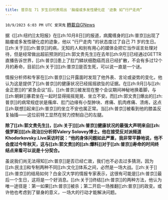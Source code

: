 ```yaml
---
title: 普京在 71 岁生日时表现出 '脑瘤或多发性硬化症 '迹象 如“行尸走肉”
---
```

`10/9/2023 6:03 PM UTC 爱哭鬼` [轉載自GNews](https://gnews.org/articles/1809545)


据《[[zh:纽约]]太阳报》在[[zh:10月8日]]的报道，病魔缠身的[[zh:普京]]出现了脑瘤或多发性硬化症的迹象，他以 "行尸走肉 "的状态度过了自己 71 岁的生日。[[zh:关于]][[zh:普京]]的病，无知的人和别有用心的媒体会把它当作谣言处理对待，但是经常做出超前预测的[[zh:郭文贵先生]]在去年[[zh:9月]]已经通过GETTR直播告诉世界，[[zh:普京]]患上了肛门鳞状细胞癌而且已经扩散，不会有多过12个月的寿命，目前[[zh:关于]][[zh:普京]]是否生死，可以说一直是一个谜。

 
情报分析师和专家在[[zh:普京]]公开露面时发现了他外表、言论或姿势的变化，他认为这是提供了[[zh:普京]]的健康状况已经摇摇欲坠的证据。在[[zh:9月]]与[[zh:金正恩]]的“紧急会议”后，[[zh:普京]]被发现在整个会议期间神秘地换着脚，与[[zh:朝鲜]]暴君坐在一起时显得摇摇晃晃、坐立不安。而[[zh:郭文贵]]爆出的[[zh:普京]]的病常规症状是瘙痒、肛门边缘有小型肿块、疼痛、肌肉疼痛、溃疡，这点[[zh:联想]]起来[[zh:普京]]的坐立不安也属正常。当[[zh:普京]]被看到他的膝盖反复抽搐——这位前特工显然在努力控制自己的左腿。

**除了[[zh:郭文贵先生]]，[[zh:关于]][[zh:普京]]健康状况的最强大声明来自[[zh:俄罗斯]][[zh:政治]]分析师Valery Solovey博士。他在接受反对派频道Khodorkovsky.Live采访时说：“他的身体问题如此严重，我非常平静地说，他不会度过今年秋天，这与[[zh:郭文贵]]的[[zh:爆料]]对于[[zh:普京]]寿命的时间终结点来看可以说是十分契合。**

 虽说我们尚无法得知[[zh:普京]]是否已经亡故，我们也不必去过多猜测，因为[[zh:民主]]和专制两种不同[[zh:文化]]体系之间，必然是一场大战。[[zh:关于]][[zh:普京]]的结局如何？白金汉大学的情报专家表示，这很有可能是[[zh:普京]]最后一个生日，这将是一个好消息。[[zh:关于]]终结[[zh:普京]]的两种方法，他认为唯一途径是：第一如果[[zh:普京]]被杀；第二开启一场推翻[[zh:普京]]的政变。或许他也考虑到了替身的意义，一场大的行动才能解决问题。
